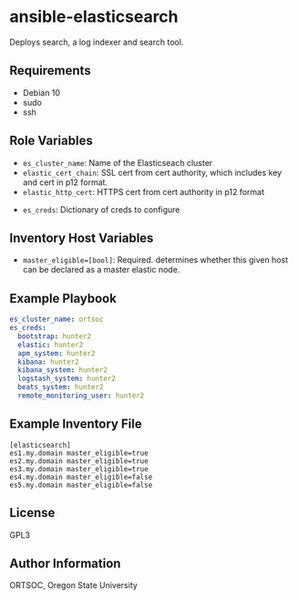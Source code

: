 ansible-elasticsearch
=========

Deploys search, a log indexer and search tool.

Requirements
------------

- Debian 10
- sudo
- ssh

Role Variables
--------------

- `es_cluster_name`: Name of the Elasticseach cluster
- `elastic_cert_chain`: SSL cert from cert authority, which includes key and cert in p12 format.
- `elastic_http_cert`: HTTPS cert from cert authority in p12 format
* `es_creds`: Dictionary of creds to configure

Inventory Host Variables
----------------

- `master_eligible=[bool]`: Required. determines whether this given host can be declared as a master elastic node.

Example Playbook
----------------

```yaml
es_cluster_name: ortsoc
es_creds:
  bootstrap: hunter2
  elastic: hunter2
  apm_system: hunter2
  kibana: hunter2
  kibana_system: hunter2
  logstash_system: hunter2
  beats_system: hunter2
  remote_monitoring_user: hunter2
```

Example Inventory File
---------

```
[elasticsearch]
es1.my.domain master_eligible=true
es2.my.domain master_eligible=true
es3.my.domain master_eligible=true
es4.my.domain master_eligible=false
es5.my.domain master_eligible=false
```

License
-------

GPL3

Author Information
------------------

ORTSOC, Oregon State University
